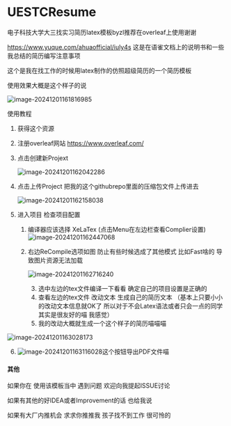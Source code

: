 # UESTCResume
电子科技大学大三找实习简历latex模板byzl推荐在overleaf上使用谢谢

https://www.yuque.com/ahuaofficial/iuly4s
这是在语雀文档上的说明书和一些我总结的简历编写注意事项



这个是我在找工作的时候用latex制作的仿照超级简历的一个简历模板  

使用效果大概是这个样子的说

![image-20241201161816985](./assets/image-20241201161816985.png)

使用教程

1. 获得这个资源

2. 注册overleaf网站 https://www.overleaf.com/

3. 点击创建新Projext 

   ![image-20241201162042286](./assets/image-20241201162042286.png)



4. 点击上传Project  把我的这个githubrepo里面的压缩包文件上传进去

   ![image-20241201162158038](./assets/image-20241201162158038.png)



5. 进入项目  检查项目配置

   1. 编译器应该选择 XeLaTex (点击Menu在左边栏查看Complier设置)![image-20241201162447068](./assets/image-20241201162447068.png)

   2. 右边ReCompile选项如图  防止有些时候选成了其他模式 比如Fast啥的 导致图片资源无法加载

      ![image-20241201162716240](./assets/image-20241201162716240.png)

      3. 选中左边的tex文件编译一下看看  确定自己的项目设置是正确的  
      4. 查看左边的tex文件  改动文本 生成自己的简历文本 （基本上只要小小的改动文本信息就OK了 所以对于不会Latex语法或者只会一点的同学其实是很友好的喵 我感觉）
      5. 我的改动大概就生成一个这个样子的简历喵喵喵

![image-20241201163028173](./assets/image-20241201163028173.png)



6. ![image-20241201163116028](./assets/image-20241201163116028.png)这个按钮导出PDF文件喵













#### 其他

如果你在 使用该模板当中 遇到问题 欢迎向我提起ISSUE讨论

如果有其他的好IDEA或者Improvement的话 也给我说

如果有大厂内推机会  求求你推推我  孩子找不到工作 很可怜的 

